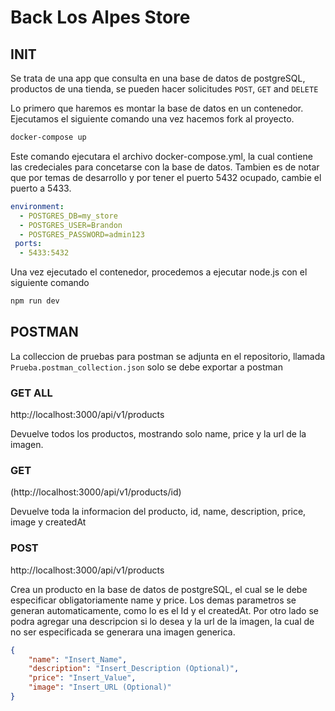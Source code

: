 # Back Los Alpes Store

## INIT

Se trata de una app que consulta en una base de datos de postgreSQL, productos de una tienda, se pueden hacer solicitudes `POST`, `GET` and `DELETE`

Lo primero que haremos es montar la base de datos en un contenedor. Ejecutamos el siguiente comando una vez hacemos fork al proyecto.

```bash
docker-compose up
```



Este comando ejecutara el archivo docker-compose.yml, la cual contiene las credeciales para concetarse con la base de datos.
Tambien es de notar que por temas de desarrollo y por tener el puerto 5432 ocupado, cambie el puerto a 5433.
```yml
environment:
  - POSTGRES_DB=my_store
  - POSTGRES_USER=Brandon
  - POSTGRES_PASSWORD=admin123
 ports:
  - 5433:5432
```

Una vez ejecutado el contenedor, procedemos a ejecutar node.js con el siguiente comando

```bash
npm run dev
```
## POSTMAN

La colleccion de pruebas para postman se adjunta en el repositorio, llamada `Prueba.postman_collection.json` solo se debe exportar a postman 

### GET ALL

http://localhost:3000/api/v1/products

Devuelve todos los productos, mostrando solo name, price y la url de la imagen.

### GET

(http://localhost:3000/api/v1/products/id)

Devuelve toda la informacion del producto, id, name, description, price, image y createdAt

### POST

http://localhost:3000/api/v1/products

Crea un producto en la base de datos de postgreSQL, el cual se le debe especificar obligatoriamente name y price.
Los demas parametros se generan automaticamente, como lo es el Id y el createdAt. 
Por otro lado se podra agregar una descripcion si lo desea y la url de la imagen, la cual de no ser especificada se generara una imagen generica.

```json
{
    "name": "Insert_Name",
    "description": "Insert_Description (Optional)",
    "price": "Insert_Value",
    "image": "Insert_URL (Optional)"
}
```
